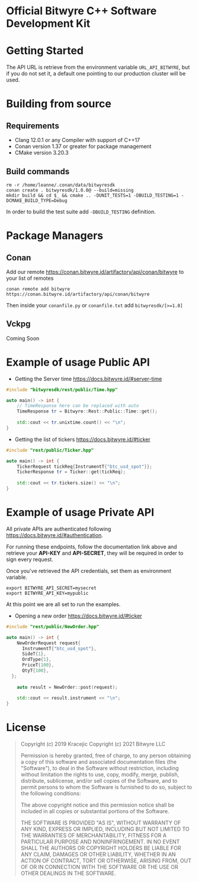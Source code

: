 # Official Bitwyre C++ Software Development Kit

# Getting Started

The API URL is retrieve from the environment variable `URL_API_BITWYRE`, but if you do not set it, a default one
pointing to our production cluster will be used.

# Building from source 

## Requirements

- Clang 12.0.1 or any Compiler with support of C++17
- Conan version 1.37 or greater for package management
- CMake version 3.20.3

## Build commands

```shell
rm -r /home/leanne/.conan/data/bitwyresdk
conan create . bitwyresdk/1.0.0@ --build=missing
mkdir build && cd $_ && cmake .. -DUNIT_TESTS=1 -DBUILD_TESTING=1 -DCMAKE_BUILD_TYPE=Debug
```

In order to build the test suite add `-DBUILD_TESTING` definition.

# Package Managers 

## Conan 

Add our remote https://conan.bitwyre.id/artifactory/api/conan/bitwyre to your list of remotes

```
conan remote add bitwyre  https://conan.bitwyre.id/artifactory/api/conan/bitwyre
```

Then inside your `conanfile.py` or `conanfile.txt` add `bitwyresdk/[>=1.0]`

## Vckpg 

Coming Soon 

# Example of usage Public API

- Getting the Server time https://docs.bitwyre.id/#server-time

```c++
#include "bitwyresdk/rest/public/Time.hpp"

auto main() -> int {
    // TimeResponse here can be replaced with auto
    TimeResponse tr = Bitwyre::Rest::Public::Time::get();
    
    std::cout << tr.unixtime.count() << "\n";
}
```

- Getting the list of tickers https://docs.bitwyre.id/#ticker

```c++
#include "rest/public/Ticker.hpp"

auto main() -> int {
    TickerRequest tickReq{InstrumentT{"btc_usd_spot"}};
    TickerResponse tr = Ticker::get(tickReq);
    
    std::cout << tr.tickers.size() << "\n";
}
```

# Example of usage Private API

All private APIs are authenticated following https://docs.bitwyre.id/#authentication.

For running these endpoints, follow the documentation link above and retrieve your **API-KEY** and **API-SECRET**, they will be
required in order to sign every request.

Once you've retrieved the API credentials, set them as environment variable.

```shell
export BITWYRE_API_SECRET=mysecret
export BITWYRE_API_KEY=mypublic
```

At this point we are all set to run the examples.

- Opening a new order https://docs.bitwyre.id/#ticker

```c++
#include "rest/public/NewOrder.hpp"

auto main() -> int {
    NewOrderRequest request{
      InstrumentT{"btc_usd_spot"},
      SideT{1},
      OrdType{1},
      PriceT{100},
      QtyT{100},
  };
    
    auto result = NewOrder::post(request);
    
    std::cout << result.instrument << "\n";
}
```

# License

> Copyright (c) 2019 Kracejic
> Copyright (c) 2021 Bitwyre LLC
>
> Permission is hereby granted, free of charge, to any person obtaining a copy of this software and associated documentation files (the "Software"), to deal in the Software without restriction, including without limitation the rights to use, copy, modify, merge, publish, distribute, sublicense, and/or sell copies of the Software, and to permit persons to whom the Software is furnished to do so, subject to the following conditions:
>
> The above copyright notice and this permission notice shall be included in all copies or substantial portions of the Software.
>
> THE SOFTWARE IS PROVIDED "AS IS", WITHOUT WARRANTY OF ANY KIND, EXPRESS OR IMPLIED, INCLUDING BUT NOT LIMITED TO THE WARRANTIES OF MERCHANTABILITY, FITNESS FOR A PARTICULAR PURPOSE AND NONINFRINGEMENT. IN NO EVENT SHALL THE AUTHORS OR COPYRIGHT HOLDERS BE LIABLE FOR ANY CLAIM, DAMAGES OR OTHER LIABILITY, WHETHER IN AN ACTION OF CONTRACT, TORT OR OTHERWISE, ARISING FROM, OUT OF OR IN CONNECTION WITH THE SOFTWARE OR THE USE OR OTHER DEALINGS IN THE SOFTWARE.
